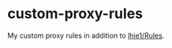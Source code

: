 # custom-proxy-rules
My custom proxy rules in addition to [lhie1/Rules](https://github.com/lhie1/Rules).
